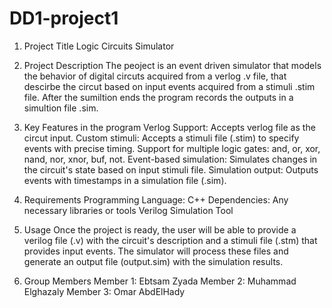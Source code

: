 # DD1-project1
1. Project Title
  Logic Circuits Simulator

2. Project Description
   The peoject is an event driven simulator that models the behavior of digital circuts acquired from a verlog .v file, that descirbe the circut based on input events acquired from a stimuli .stim file. After the sumiltion ends the program records the outputs in a simultion file .sim.

3. Key Features in the program
   Verlog Support: Accepts verlog file as the circut input.
   Custom stimuli: Accepts a stimuli file (.stim) to specify events with precise timing.
   Support for multiple logic gates: and, or, xor, nand, nor, xnor, buf, not.
   Event-based simulation: Simulates changes in the circuit's state based on input stimuli file.
   Simulation output: Outputs events with timestamps in a simulation file (.sim).
   
4. Requirements
   Programming Language: C++
   Dependencies:
     Any necessary libraries or tools
     Verilog Simulation Tool

5. Usage
   Once the project is ready, the user will be able to provide a verilog file (.v) with the circuit's description and a stimuli file (.stm) that provides input events. The simulator
   will process these files and generate an output file (output.sim) with the simulation results.   

6. Group Members
   Member 1: Ebtsam Zyada
   Member 2: Muhammad Elghazaly
   Member 3: Omar AbdElHady

